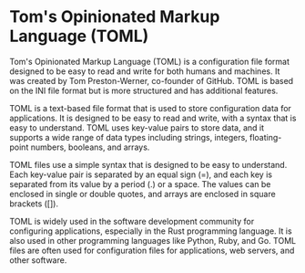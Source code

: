 # Tom's Opinionated Markup Language (TOML)

Tom's Opinionated Markup Language (TOML) is a configuration file format designed to be easy to read and write for both humans and machines. It was created by Tom Preston-Werner, co-founder of GitHub. TOML is based on the INI file format but is more structured and has additional features.

TOML is a text-based file format that is used to store configuration data for applications. It is designed to be easy to read and write, with a syntax that is easy to understand. TOML uses key-value pairs to store data, and it supports a wide range of data types including strings, integers, floating-point numbers, booleans, and arrays.

TOML files use a simple syntax that is designed to be easy to understand. Each key-value pair is separated by an equal sign (=), and each key is separated from its value by a period (.) or a space. The values can be enclosed in single or double quotes, and arrays are enclosed in square brackets ([]).

TOML is widely used in the software development community for configuring applications, especially in the Rust programming language. It is also used in other programming languages like Python, Ruby, and Go. TOML files are often used for configuration files for applications, web servers, and other software.
